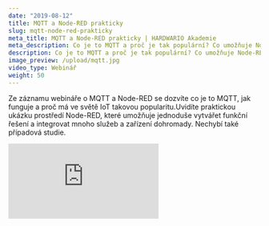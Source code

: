 ```yaml
---
date: "2019-08-12"
title: MQTT a Node-RED prakticky
slug: mqtt-node-red-prakticky
meta_title: MQTT a Node-RED prakticky | HARDWARIO Akademie
meta_description: Co je to MQTT a proč je tak populární? Co umožňuje Node-RED? Podívejte se na záznam webináře.
description: Co je to MQTT a proč je tak populární? Co umožňuje Node-RED? Podívejte se na záznam webináře.
image_preview: /upload/mqtt.jpg
video_type: Webinář
weight: 50
---
```


Ze záznamu webináře o MQTT a Node-RED se dozvíte co je to MQTT, jak funguje a proč má ve světě IoT takovou popularitu.Uvidíte praktickou ukázku prostředí Node-RED, které umožňuje jednoduše vytvářet funkční řešení a integrovat mnoho služeb a zařízení dohromady. Nechybí také případová studie.

<div class = "video-container">
<iframe src="https://www.youtube-nocookie.com/embed/yghHVlVYNyw?modestbranding=1&amp;showinfo=0&amp;rel=0&amp;html5=1&amp;widgetid=2" frameborder="0" allow="accelerometer; autoplay; encrypted-media; gyroscope; picture-in-picture" allowfullscreen></iframe>
</div>
